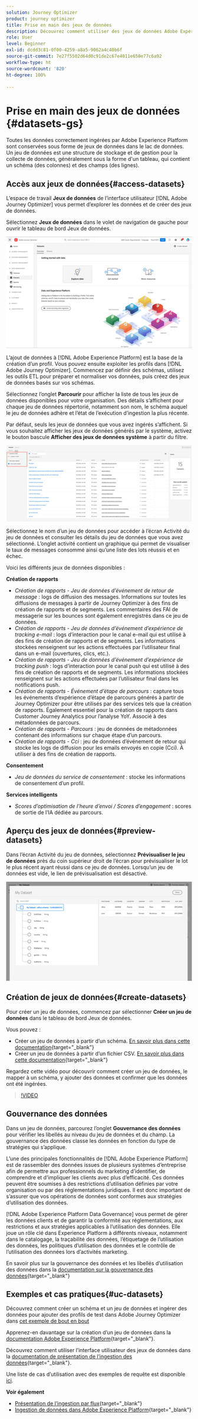 ```yaml
---
solution: Journey Optimizer
product: journey optimizer
title: Prise en main des jeux de données
description: Découvrez comment utiliser des jeux de données Adobe Experience Platform dans Adobe Journey Optimizer
role: User
level: Beginner
exl-id: dcdd3c81-0f00-4259-a8a5-9062a4c40b6f
source-git-commit: 7e27f5502d64d0c91de2c67e4011e650e77c6a92
workflow-type: ht
source-wordcount: '820'
ht-degree: 100%

---
```


# Prise en main des jeux de données {#datasets-gs}

Toutes les données correctement ingérées par Adobe Experience Platform sont conservées sous forme de jeux de données dans le lac de données. Un jeu de données est une structure de stockage et de gestion pour la collecte de données, généralement sous la forme d&#39;un tableau, qui contient un schéma (des colonnes) et des champs (des lignes).

## Accès aux jeux de données{#access-datasets}

L’espace de travail **Jeux de données** de l’interface utilisateur [!DNL Adobe Journey Optimizer] vous permet d’explorer les données et de créer des jeux de données.

Sélectionnez **Jeux de données** dans le volet de navigation de gauche pour ouvrir le tableau de bord Jeux de données.

![](assets/datasets-home.png)

L’ajout de données à [!DNL Adobe Experience Platform] est la base de la création d’un profil. Vous pouvez ensuite exploiter les profils dans [!DNL Adobe Journey Optimizer]. Commencez par définir des schémas, utilisez les outils ETL pour préparer et normaliser vos données, puis créez des jeux de données basés sur vos schémas.

Sélectionnez l’onglet **Parcourir** pour afficher la liste de tous les jeux de données disponibles pour votre organisation. Des détails s’affichent pour chaque jeu de données répertorié, notamment son nom, le schéma auquel le jeu de données adhère et l’état de l’exécution d’ingestion la plus récente.

Par défaut, seuls les jeux de données que vous avez ingérés s’affichent. Si vous souhaitez afficher les jeux de données générés par le système, activez le bouton bascule **Afficher des jeux de données système** à partir du filtre.

![](assets/ajo-system-datasets.png)

Sélectionnez le nom d’un jeu de données pour accéder à l’écran Activité du jeu de données et consulter les détails du jeu de données que vous avez sélectionné. L’onglet activité contient un graphique qui permet de visualiser le taux de messages consommé ainsi qu’une liste des lots réussis et en échec.

Voici les différents jeux de données disponibles :

**Création de rapports**

* _Création de rapports - Jeu de données d’événement de retour de message_ : logs de diffusion des messages. Informations sur toutes les diffusions de messages à partir de Journey Optimizer à des fins de création de rapports et de segments. Les commentaires des FAI de messagerie sur les bounces sont également enregistrés dans ce jeu de données.
* _Création de rapports - Jeu de données d’événement d’expérience de tracking e-mail_ : logs d’interaction pour le canal e-mail qui est utilisé à des fins de création de rapports et de segments. Les informations stockées renseignent sur les actions effectuées par l’utilisateur final dans un e-mail (ouvertures, clics, etc.).
* _Création de rapports - Jeu de données d’événement d’expérience de tracking push_ : logs d’interaction pour le canal push qui est utilisé à des fins de création de rapports et de segments. Les informations stockées renseignent sur les actions effectuées par l’utilisateur final dans les notifications push.
* _Création de rapports - Événement d’étape de parcours_ : capture tous les événements d’expérience d’étape de parcours générés à partir de Journey Optimizer pour être utilisés par des services tels que la création de rapports. Également essentiel pour la création de rapports dans Customer Journey Analytics pour l’analyse YoY. Associé à des métadonnées de parcours.
* _Création de rapports - Parcours_ : jeu de données de métadonnées contenant des informations sur chaque étape d’un parcours.
* _Création de rapports - Cci_ : jeu de données d’événement de retour qui stocke les logs de diffusion pour les emails envoyés en copie (Cci). À utiliser à des fins de création de rapports.

**Consentement**

* _Jeu de données du service de consentement_ : stocke les informations de consentement d’un profil.

**Services intelligents**

* _Scores d’optimisation de l’heure d’envoi / Scores d’engagement_ : scores de sortie de l’IA dédiée au parcours.

## Aperçu des jeux de données{#preview-datasets}

Dans l’écran Activité du jeu de données, sélectionnez **Prévisualiser le jeu de données** près du coin supérieur droit de l’écran pour prévisualiser le lot le plus récent ayant réussi dans ce jeu de données. Lorsqu’un jeu de données est vide, le lien de prévisualisation est désactivé.

![](assets/dataset-preview.png)

## Création de jeux de données{#create-datasets}

Pour créer un jeu de données, commencez par sélectionner **Créer un jeu de données** dans le tableau de bord Jeux de données.

Vous pouvez :

* Créer un jeu de données à partir d’un schéma. [En savoir plus dans cette documentation](https://experienceleague.adobe.com/docs/experience-platform/catalog/datasets/user-guide.html?lang=fr#schema){target=&quot;_blank&quot;}
* Créer un jeu de données à partir d’un fichier CSV. [En savoir plus dans cette documentation](https://experienceleague.adobe.com/docs/experience-platform/ingestion/tutorials/map-a-csv-file.html?lang=fr){target=&quot;_blank&quot;}

Regardez cette vidéo pour découvrir comment créer un jeu de données, le mapper à un schéma, y ajouter des données et confirmer que les données ont été ingérées.

>[!VIDEO](https://video.tv.adobe.com/v/334293?quality=12)

## Gouvernance des données

Dans un jeu de données, parcourez l’onglet **Gouvernance des données** pour vérifier les libellés au niveau du jeu de données et du champ. La gouvernance des données classe les données en fonction du type de stratégies qui s’applique.

L’une des principales fonctionnalités de [!DNL Adobe Experience Platform] est de rassembler des données issues de plusieurs systèmes d’entreprise afin de permettre aux professionnels du marketing d’identifier, de comprendre et d’impliquer les clients avec plus d’efficacité. Ces données peuvent être soumises à des restrictions d’utilisation définies par votre organisation ou par des réglementations juridiques. Il est donc important de s’assurer que vos opérations de données sont conformes aux stratégies d’utilisation des données.

 [!DNL Adobe Experience Platform Data Governance] vous permet de gérer les données clients et de garantir la conformité aux réglementations, aux restrictions et aux stratégies applicables à l’utilisation des données. Elle joue un rôle clé dans Experience Platform à différents niveaux, notamment dans le catalogage, la traçabilité des données, l’étiquetage de l’utilisation des données, les politiques d’utilisation des données et le contrôle de l’utilisation des données lors d’activités marketing.

En savoir plus sur la gouvernance des données et les libellés d’utilisation des données dans la [documentation sur la gouvernance des données](https://experienceleague.adobe.com/docs/experience-platform/data-governance/labels/user-guide.html?lang=fr){target=&quot;_blank&quot;}

## Exemples et cas pratiques{#uc-datasets}

Découvrez comment créer un schéma et un jeu de données et ingérer des données pour ajouter des profils de test dans Adobe Journey Optimizer dans [cet exemple de bout en bout](../segment/creating-test-profiles.md)

Apprenez-en davantage sur la création d’un jeu de données dans la [documentation Adobe Experience Platform](https://experienceleague.adobe.com/docs/experience-platform/catalog/datasets/overview.html?lang=fr){target=&quot;_blank&quot;}.

Découvrez comment utiliser l’interface utilisateur des jeux de données dans la [documentation de présentation de l’ingestion des données](https://experienceleague.adobe.com/docs/experience-platform/ingestion/home.html?lang=fr){target=&quot;_blank&quot;}.

Une liste de cas d’utilisation avec des exemples de requête est disponible [ici](../data/datasets-query-examples.md).

**Voir également**

* [Présentation de l’ingestion par flux](https://experienceleague.adobe.com/docs/experience-platform/ingestion/streaming/overview.html?lang=fr){target=&quot;_blank&quot;}
* [Ingestion de données dans Adobe Experience Platform](https://experienceleague.adobe.com/docs/experience-platform/ingestion/tutorials/ingest-batch-data.html?lang=fr){target=&quot;_blank&quot;}
